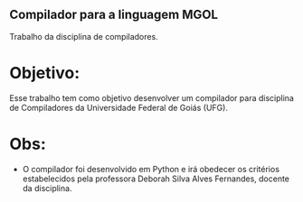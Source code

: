 ## Compilador para a linguagem MGOL
Trabalho da disciplina de compiladores. 
# Objetivo:
Esse trabalho tem como objetivo desenvolver um compilador para disciplina de Compiladores da Universidade Federal de Goiás (UFG). 
# Obs:
* O compilador foi desenvolvido em Python e irá obedecer os critérios estabelecidos pela professora Deborah Silva Alves Fernandes, docente da disciplina.
